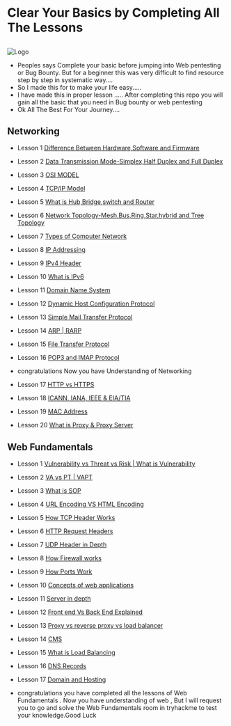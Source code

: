
# Clear Your Basics by Completing All The Lessons 


##


![Logo](https://media.istockphoto.com/photos/hacker-working-alone-picture-id899861704?b=1&k=20&m=899861704&s=170667a&w=0&h=EyM5xMCGttUxwab80oI2Y-Tqg2HzApyApGl5QVoUL00= )

* Peoples says Complete your basic before jumping into Web pentesting or Bug Bounty. But for a beginner this was very difficult to find resource step by step in systematic way....
* So I made this for to make your life easy..... 
* I have made this in proper lesson ..... After completing this repo you will gain all the basic that you need in Bug bounty or web pentesting
* Ok All The Best For Your Journey....


## Networking

 - Lesson 1 [Difference Between Hardware,Software and Firmware](https://youtu.be/a3w5a3rys80)
 - Lesson 2 [Data Transmission Mode-Simplex,Half Duplex and Full Duplex](https://youtu.be/KPiKMobVcO0)
 - Lesson 3 [OSI MODEL](https://youtu.be/Dppl6iA2G8Q)
 - Lesson 4 [TCP/IP Model](https://youtu.be/gUOlE3If3yk)
 - Lesson 5 [What is Hub,Bridge,switch and Router](https://youtu.be/eOO7pehMNAE)
 - Lesson 6 [Network Topology-Mesh,Bus,Ring,Star,hybrid and Tree Topology](https://youtu.be/ud4akHNdLDI)

 - Lesson 7 [Types of Computer Network](https://youtu.be/1TDZVhlELo4)
 - Lesson 8 [IP Addressing](https://youtu.be/_ISu9f8ofZk)
 - Lesson 9 [IPv4 Header](https://youtu.be/WrpKYJgIPvk)
 - Lesson 10 [What is IPv6](https://youtu.be/I82Kn7K7ioE)
 - Lesson 11 [Domain Name System](https://youtu.be/1aEL4kZJbvs)
 - Lesson 12 [Dynamic Host Configuration Protocol](https://youtu.be/FhezqYWp2r4)
 - Lesson 13 [Simple Mail Transfer Protocol](https://youtu.be/09fcvaC7qbs)
 - Lesson 14 [ARP | RARP](https://youtu.be/VdHFk39GEZ0)
 - Lesson 15 [File Transfer Protocol]( https://youtu.be/1T6XGyZyc7c)
 - Lesson 16 [POP3 and IMAP Protocol](https://youtu.be/1T6XGyZyc7c)
 - congratulations Now you have Understanding of Networking
 - Lesson 17 [HTTP vs HTTPS](https://youtu.be/R4OcAG-orLg)
 - Lesson 18 [ICANN, IANA, IEEE & EIA/TIA](https://youtu.be/BJt1TwEO-yQ)
 - Lesson 19 [MAC Address](https://youtu.be/2wV_nkD2TVc)
 - Lesson 20 [What is Proxy & Proxy Server](https://youtu.be/qLa70gOZHxo)


## Web Fundamentals

 - Lesson 1 [Vulnerability vs Threat vs Risk | What is Vulnerability](https://youtu.be/ozVHt05Ez_Q)
 - Lesson 2 [VA vs PT | VAPT](https://youtu.be/kik66k_lZQo)
 - Lesson 3 [What is SOP](https://youtu.be/RmATaO7DhsQ)
 - Lesson 4 [URL Encoding VS HTML Encoding](https://youtu.be/xbmGrQa_738)
 - Lesson 5 [How TCP Header Works](https://youtu.be/nQlhUKbuwT4)
 - Lesson 6 [HTTP Request Headers](https://youtu.be/31zzBJVcg44)

 - Lesson 7 [UDP Header in Depth](https://youtu.be/4V3BXZI3ju4)
 - Lesson 8 [How Firewall works](https://youtu.be/2lKoVe9yIr4)
 - Lesson 9 [ How Ports Work](https://youtu.be/4I91B0Cn4cc)
 - Lesson 10 [Concepts of web applications](https://youtu.be/RsQ1tFLwldY)
 - Lesson 11 [Server in depth](https://youtu.be/qlrHDkJescA)
 - Lesson 12 [ Front end Vs Back End Explained](https://youtu.be/zEn93Km_CdM)
 - Lesson 13 [Proxy vs reverse proxy vs load balancer](https://youtu.be/MiqrArNSxSM)
 - Lesson 14 [CMS](https://youtu.be/kucEz0Fc-2I)
 - Lesson 15 [What is Load Balancing ](https://youtu.be/CN6i2LzGAXY)
 - Lesson 16 [DNS Records](https://youtu.be/tkDsQO4OAgE)
 - Lesson 17 [Domain and Hosting](https://youtu.be/R4OcAG-orLg)
 - congratulations you have completed all the lessons of Web Fundamentals . Now you have understanding of web , But I will request you to go and solve the Web Fundamentals room in tryhackme to test your knowledge.Good Luck  



